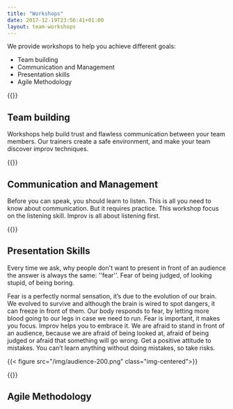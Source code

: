 ```yaml
---
title: "Workshops"
date: 2017-12-19T23:56:41+01:00
layout: team-workshops
---
```


We provide workshops to help you achieve different goals:

* Team building
* Communication and Management
* Presentation skills
* Agile Methodology

{{<line>}}
## Team building
Workshops help build trust and flawless communication between your team members. Our trainers create a safe environment, and make your team discover improv techniques.

{{<line>}}
## Communication and Management
Before you can speak, you should learn to listen. This is all you need to know about communication. But it requires practice. This workshop focus on the listening skill. Improv is all about listening first.

{{<line>}}
## Presentation Skills
Every time we ask, why people don't want to present in front of an audience the answer is always the same: ''fear''.
Fear of being judged, of looking stupid, of being boring.

Fear is a perfectly normal sensation, it’s due to the evolution of our brain. We evolved to survive and although the brain is wired to spot dangers, it can freeze in front of them. Our body responds to fear, by letting more blood going to our legs in case we need to run.
Fear is important, it makes you focus. Improv helps you to embrace it.
We are afraid to stand in front of an audience, because we are afraid of being looked at, afraid of being judged or afraid that something will go wrong.
Get a positive attitude to mistakes. You can’t learn anything without doing mistakes, so take risks.

{{< figure src="/img/audience-200.png" class="img-centered">}}


{{<line>}}
## Agile Methodology
